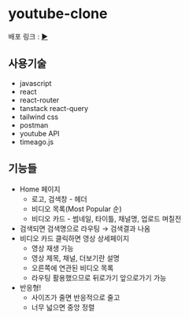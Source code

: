 # youtube-clone
배포 링크 : [▶️](https://animated-gingersnap-d68d90.netlify.app/)

## 사용기술

- javascript
- react
- react-router
- tanstack react-query
- tailwind css
- postman
- youtube API
- timeago.js

## 기능들

- Home 페이지
    - 로고, 검색창 - 헤더
    - 비디오 목록(Most Popular 순)
    - 비디오 카드 - 썸네일, 타이틀, 채널명, 업로드 며칠전
- 검색되면 검색명으로 라우팅 → 검색결과 나옴
- 비디오 카드 클릭하면 영상 상세페이지
    - 영상 재생 가능
    - 영상 제목, 채널, 더보기란 설명
    - 오른쪽에 연관된 비디오 목록
    - 라우팅 활용했으므로 뒤로가기 앞으로가기 가능
- 반응형!
    - 사이즈가 줄면 반응적으로 줄고
    - 너무 넓으면 중앙 정렬
